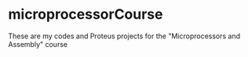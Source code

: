 # microprocessorCourse
These are my codes and Proteus projects for the "Microprocessors and Assembly" course
